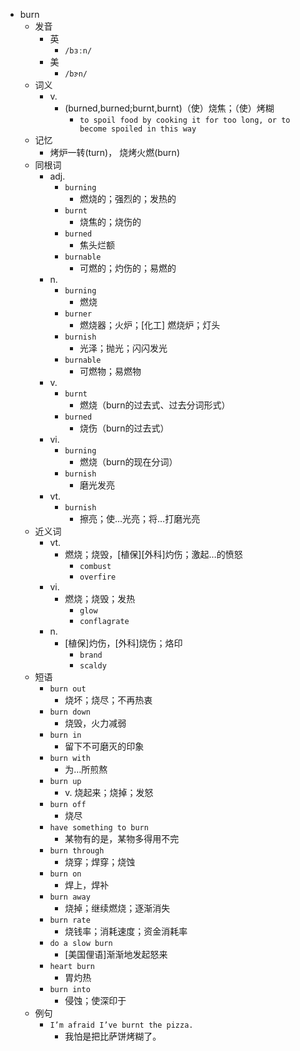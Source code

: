 - burn
  - 发音
    - 英
      - `/bɜːn/`
    - 美
      - `/bɝn/`
  - 词义
    - v.
      - (burned,burned;burnt,burnt)（使）烧焦；（使）烤糊
        - `to spoil food by cooking it for too long, or to become spoiled in this way`
  - 记忆
    - 烤炉一转(turn)， 烧烤火燃(burn)
  - 同根词
    - adj.
      - `burning`
        - 燃烧的；强烈的；发热的
      - `burnt`
        - 烧焦的；烧伤的
      - `burned`
        - 焦头烂额
      - `burnable`
        - 可燃的；灼伤的；易燃的
    - n.
      - `burning`
        - 燃烧
      - `burner`
        - 燃烧器；火炉；[化工] 燃烧炉；灯头
      - `burnish`
        - 光泽；抛光；闪闪发光
      - `burnable`
        - 可燃物；易燃物
    - v.
      - `burnt`
        - 燃烧（burn的过去式、过去分词形式）
      - `burned`
        - 烧伤（burn的过去式）
    - vi.
      - `burning`
        - 燃烧（burn的现在分词）
      - `burnish`
        - 磨光发亮
    - vt.
      - `burnish`
        - 擦亮；使…光亮；将…打磨光亮
  - 近义词
    - vt.
      - 燃烧；烧毁，[植保][外科]灼伤；激起…的愤怒
        - `combust`
        - `overfire`
    - vi.
      - 燃烧；烧毁；发热
        - `glow`
        - `conflagrate`
    - n.
      - [植保]灼伤，[外科]烧伤；烙印
        - `brand`
        - `scaldy`
  - 短语
    - `burn out`
      - 烧坏；烧尽；不再热衷 
    - `burn down`
      - 烧毁，火力减弱 
    - `burn in`
      - 留下不可磨灭的印象 
    - `burn with`
      - 为…所煎熬 
    - `burn up`
      - v. 烧起来；烧掉；发怒 
    - `burn off`
      - 烧尽 
    - `have something to burn`
      - 某物有的是，某物多得用不完 
    - `burn through`
      - 烧穿；焊穿；烧蚀 
    - `burn on`
      - 焊上，焊补 
    - `burn away`
      - 烧掉；继续燃烧；逐渐消失 
    - `burn rate`
      - 烧钱率；消耗速度；资金消耗率 
    - `do a slow burn`
      - [美国俚语]渐渐地发起怒来 
    - `heart burn`
      - 胃灼热 
    - `burn into`
      - 侵蚀；使深印于 
  - 例句
    - `I’m afraid I’ve burnt the pizza.`
      - 我怕是把比萨饼烤糊了。

